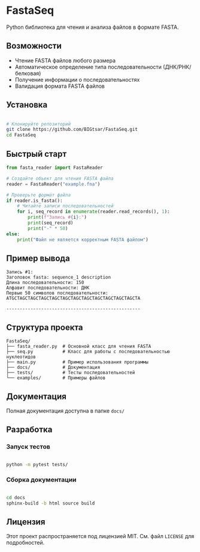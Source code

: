 # FastaSeq

Python библиотека для чтения и анализа файлов в формате FASTA.

## Возможности

- Чтение FASTA файлов любого размера
- Автоматическое определение типа последовательности (ДНК/РНК/белковая)
- Получение информации о последовательностях
- Валидация формата FASTA файлов

## Установка

```bash

# Клонируйте репозиторий
git clone https://github.com/BIGtsar/FastaSeq.git
cd FastaSeq
```

## Быстрый старт

```python
from fasta_reader import FastaReader

# Создайте объект для чтения FASTA файла
reader = FastaReader("example.fna")

# Проверьте формат файла
if reader.is_fasta():
    # Читайте записи последовательностей
    for i, seq_record in enumerate(reader.read_records(), 1):
        print(f"Запись #{i}:")
        print(seq_record)
        print("-" * 50)
else:
    print("Файл не является корректным FASTA файлом")
```

## Пример вывода
```text
Запись #1:
Заголовок fasta: sequence_1 description
Длина последовательности: 150
Алфавит последовательности: ДНК
Первые 50 символов последовательности: ATGCTAGCTAGCTAGCTAGCTAGCTAGCTAGCTAGCTAGCTAGCTAGCTA

--------------------------------------------------
```

## Структура проекта

```text
FastaSeq/
├── fasta_reader.py  # Основной класс для чтения FASTA
├── seq.py           # Класс для работы с последовательностью нуклеотидов
├── main.py          # Пример использования программы
├── docs/            # Документация
├── tests/           # Тесты последовательностей
└── examples/        # Примеры файлов
```

## Документация
Полная документация доступна в папке `docs/`

## Разработка

### Запуск тестов

```bash

python -m pytest tests/
```

### Сборка документации

```bash

cd docs
sphinx-build -b html source build
```

## Лицензия
Этот проект распространяется под лицензией MIT. См. файл `LICENSE` для подробностей.
